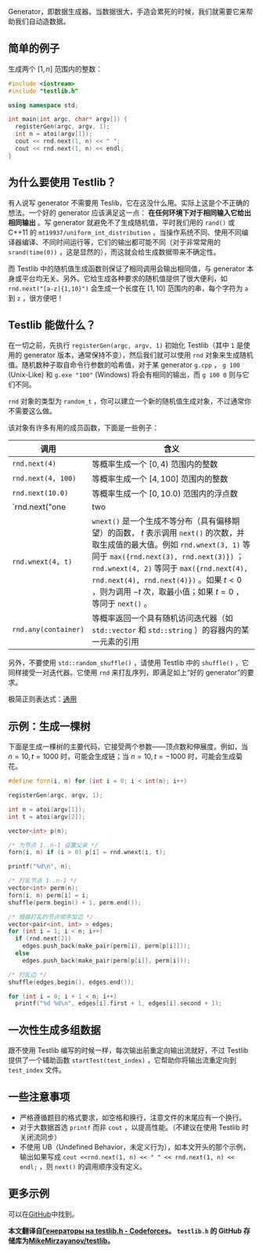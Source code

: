 Generator，即数据生成器。当数据很大，手造会累死的时候，我们就需要它来帮助我们自动造数据。

## 简单的例子

生成两个 $[1,n]$ 范围内的整数：

```cpp
#include <iostream>
#include "testlib.h"

using namespace std;

int main(int argc, char* argv[]) {
  registerGen(argc, argv, 1);
  int n = atoi(argv[1]);
  cout << rnd.next(1, n) << " ";
  cout << rnd.next(1, n) << endl;
}
```

## 为什么要使用 Testlib？

有人说写 generator 不需要用 Teslib，它在这没什么用。实际上这是个不正确的想法。一个好的 generator 应该满足这一点： **在任何环境下对于相同输入它给出相同输出** 。写 generator 就避免不了生成随机值，平时我们用的 `rand()` 或 C++11 的 `mt19937/uniform_int_distribution` ，当操作系统不同、使用不同编译器编译、不同时间运行等，它们的输出都可能不同（对于非常常用的 `srand(time(0))` ，这是显然的），而这就会给生成数据带来不确定性。

而 Testlib 中的随机值生成函数则保证了相同调用会输出相同值，与 generator 本身或平台均无关。另外。它给生成各种要求的随机值提供了很大便利，如 `rnd.next("[a-z]{1,10}")` 会生成一个长度在 $[1,10]$ 范围内的串，每个字符为 `a` 到 `z` ，很方便吧！

## Testlib 能做什么？

在一切之前，先执行 `registerGen(argc, argv, 1)` 初始化 Testlib（其中 `1` 是使用的 generator 版本，通常保持不变），然后我们就可以使用 `rnd` 对象来生成随机值。随机数种子取自命令行参数的哈希值，对于某 generator `g.cpp` ， `g 100` (Unix-Like) 和 `g.exe "100"` (Windows) 将会有相同的输出，而 `g 100 0` 则与它们不同。

 `rnd` 对象的类型为 `random_t` ，你可以建立一个新的随机值生成对象，不过通常你不需要这么做。

该对象有许多有用的成员函数，下面是一些例子：

| 调用                                | 含义                                                                                                                                                                                                                                                      |
| --------------------------------- | ------------------------------------------------------------------------------------------------------------------------------------------------------------------------------------------------------------------------------------------------------- |
|  `rnd.next(4)`                    | 等概率生成一个 $[0,4)$ 范围内的整数                                                                                                                                                                                                                                  |
|  `rnd.next(4, 100)`               | 等概率生成一个 $[4,100]$ 范围内的整数                                                                                                                                                                                                                                |
|  `rnd.next(10.0)`                 | 等概率生成一个 $[0,10.0)$ 范围内的浮点数                                                                                                                                                                                                                              |
|  `rnd.next("one | two | three")`  | 等概率从 `one` , `two` , `three` 三个串中返回一个                                                                                                                                                                                                                   |
|  `rnd.wnext(4, t)`                |  `wnext()` 是一个生成不等分布（具有偏移期望）的函数， $t$ 表示调用 `next()` 的次数，并取生成值的最大值。例如 `rnd.wnext(3, 1)` 等同于 `max({rnd.next(3), rnd.next(3)})` ； `rnd.wnext(4, 2)` 等同于 `max({rnd.next(4), rnd.next(4), rnd.next(4)})` 。如果 $t<0$ ，则为调用 $-t$ 次，取最小值；如果 $t=0$ ，等同于 `next()` 。 |
|  `rnd.any(container)`             | 等概率返回一个具有随机访问迭代器（如 `std::vector` 和 `std::string` ）的容器内的某一元素的引用                                                                                                                                                                                          |

另外，不要使用 `std::random_shuffle()` ，请使用 Testlib 中的 `shuffle()` ，它同样接受一对迭代器。它使用 `rnd` 来打乱序列，即满足如上“好的 generator”的要求。

极简正则表达式：[通用](./general.md)

## 示例：生成一棵树

下面是生成一棵树的主要代码，它接受两个参数——顶点数和伸展度。例如，当 $n=10,t=1000$ 时，可能会生成链；当 $n=10,t=-1000$ 时，可能会生成菊花。

```cpp
#define forn(i, n) for (int i = 0; i < int(n); i++)

registerGen(argc, argv, 1);

int n = atoi(argv[1]);
int t = atoi(argv[2]);

vector<int> p(n);

/* 为节点 1..n-1 设置父亲 */
forn(i, n) if (i > 0) p[i] = rnd.wnext(i, t);

printf("%d\n", n);

/* 打乱节点 1..n-1 */
vector<int> perm(n);
forn(i, n) perm[i] = i;
shuffle(perm.begin() + 1, perm.end());

/* 根据打乱的节点顺序加边 */
vector<pair<int, int> > edges;
for (int i = 1; i < n; i++)
  if (rnd.next(2))
    edges.push_back(make_pair(perm[i], perm[p[i]]));
  else
    edges.push_back(make_pair(perm[p[i]], perm[i]));

/* 打乱边 */
shuffle(edges.begin(), edges.end());

for (int i = 0; i + 1 < n; i++)
  printf("%d %d\n", edges[i].first + 1, edges[i].second + 1);
```

## 一次性生成多组数据

跟不使用 Testlib 编写的时候一样，每次输出前重定向输出流就好，不过 Testlib 提供了一个辅助函数 `startTest(test_index)` ，它帮助你将输出流重定向到 `test_index` 文件。

## 一些注意事项

-   严格遵循题目的格式要求，如空格和换行，注意文件的末尾应有一个换行。
-   对于大数据首选 `printf` 而非 `cout` ，以提高性能。（不建议在使用 Testlib 时关闭流同步）
-   不使用 UB（Undefined Behavior，未定义行为），如本文开头的那个示例，输出如果写成 `cout <<rnd.next(1, n) << " " << rnd.next(1, n) << endl;` ，则 `next()` 的调用顺序没有定义。

## 更多示例

可以在[GitHub](https://github.com/MikeMirzayanov/testlib/tree/master/generators)中找到。

 **本文翻译自[Генераторы на testlib.h - Codeforces](https://codeforces.com/blog/entry/18291)。 `testlib.h` 的 GitHub 存储库为[MikeMirzayanov/testlib](https://github.com/MikeMirzayanov/testlib)。** 
